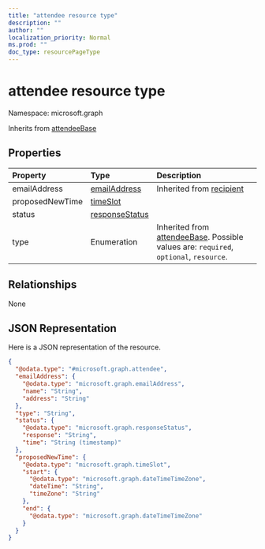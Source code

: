 ```yaml
---
title: "attendee resource type"
description: ""
author: ""
localization_priority: Normal
ms.prod: ""
doc_type: resourcePageType
---
```


# attendee resource type


Namespace: microsoft.graph




Inherits from [attendeeBase](../resources/attendeebase.md)

## Properties
|Property|Type|Description|
|:---|:---|:---|
|emailAddress|[emailAddress](../resources/emailaddress.md)| Inherited from [recipient](../resources/recipient.md)|
|proposedNewTime|[timeSlot](../resources/timeslot.md)||
|status|[responseStatus](../resources/responsestatus.md)||
|type|Enumeration| Inherited from [attendeeBase](../resources/attendeebase.md). Possible values are: `required`, `optional`, `resource`.|

## Relationships
None

## JSON Representation
Here is a JSON representation of the resource.
<!-- {
  "blockType": "resource",
  "@odata.type": "microsoft.graph.attendee"
}
-->
``` json
{
  "@odata.type": "#microsoft.graph.attendee",
  "emailAddress": {
    "@odata.type": "microsoft.graph.emailAddress",
    "name": "String",
    "address": "String"
  },
  "type": "String",
  "status": {
    "@odata.type": "microsoft.graph.responseStatus",
    "response": "String",
    "time": "String (timestamp)"
  },
  "proposedNewTime": {
    "@odata.type": "microsoft.graph.timeSlot",
    "start": {
      "@odata.type": "microsoft.graph.dateTimeTimeZone",
      "dateTime": "String",
      "timeZone": "String"
    },
    "end": {
      "@odata.type": "microsoft.graph.dateTimeTimeZone"
    }
  }
}
```


